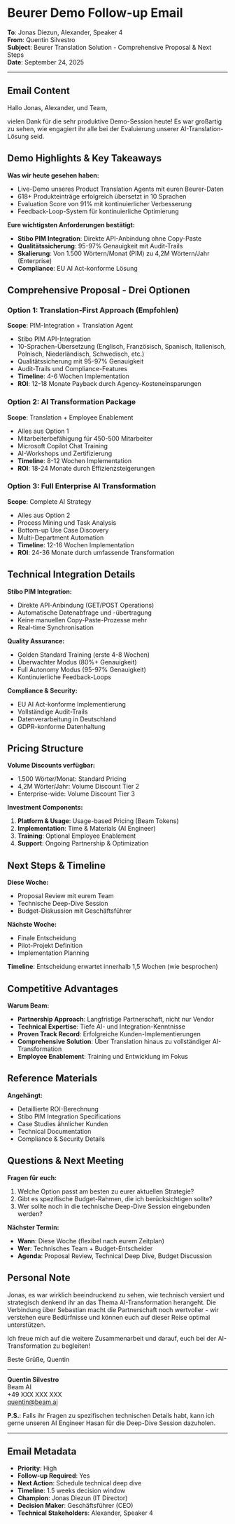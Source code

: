 # Beurer Demo Follow-up Email

**To**: Jonas Diezun, Alexander, Speaker 4  
**From**: Quentin Silvestro  
**Subject**: Beurer Translation Solution - Comprehensive Proposal & Next Steps  
**Date**: September 24, 2025  

---

## Email Content

Hallo Jonas, Alexander, und Team,

vielen Dank für die sehr produktive Demo-Session heute! Es war großartig zu sehen, wie engagiert ihr alle bei der Evaluierung unserer AI-Translation-Lösung seid.

## Demo Highlights & Key Takeaways

**Was wir heute gesehen haben:**
- Live-Demo unseres Product Translation Agents mit euren Beurer-Daten
- 618+ Produkteinträge erfolgreich übersetzt in 10 Sprachen
- Evaluation Score von 91% mit kontinuierlicher Verbesserung
- Feedback-Loop-System für kontinuierliche Optimierung

**Eure wichtigsten Anforderungen bestätigt:**
- **Stibo PIM Integration**: Direkte API-Anbindung ohne Copy-Paste
- **Qualitätssicherung**: 95-97% Genauigkeit mit Audit-Trails
- **Skalierung**: Von 1.500 Wörtern/Monat (PIM) zu 4,2M Wörtern/Jahr (Enterprise)
- **Compliance**: EU AI Act-konforme Lösung

## Comprehensive Proposal - Drei Optionen

### Option 1: Translation-First Approach (Empfohlen)
**Scope**: PIM-Integration + Translation Agent
- Stibo PIM API-Integration
- 10-Sprachen-Übersetzung (Englisch, Französisch, Spanisch, Italienisch, Polnisch, Niederländisch, Schwedisch, etc.)
- Qualitätssicherung mit 95-97% Genauigkeit
- Audit-Trails und Compliance-Features
- **Timeline**: 4-6 Wochen Implementation
- **ROI**: 12-18 Monate Payback durch Agency-Kosteneinsparungen

### Option 2: AI Transformation Package
**Scope**: Translation + Employee Enablement
- Alles aus Option 1
- Mitarbeiterbefähigung für 450-500 Mitarbeiter
- Microsoft Copilot Chat Training
- AI-Workshops und Zertifizierung
- **Timeline**: 8-12 Wochen Implementation
- **ROI**: 18-24 Monate durch Effizienzsteigerungen

### Option 3: Full Enterprise AI Transformation
**Scope**: Complete AI Strategy
- Alles aus Option 2
- Process Mining und Task Analysis
- Bottom-up Use Case Discovery
- Multi-Department Automation
- **Timeline**: 12-16 Wochen Implementation
- **ROI**: 24-36 Monate durch umfassende Transformation

## Technical Integration Details

**Stibo PIM Integration:**
- Direkte API-Anbindung (GET/POST Operations)
- Automatische Datenabfrage und -übertragung
- Keine manuellen Copy-Paste-Prozesse mehr
- Real-time Synchronisation

**Quality Assurance:**
- Golden Standard Training (erste 4-8 Wochen)
- Überwachter Modus (80%+ Genauigkeit)
- Full Autonomy Modus (95-97% Genauigkeit)
- Kontinuierliche Feedback-Loops

**Compliance & Security:**
- EU AI Act-konforme Implementierung
- Vollständige Audit-Trails
- Datenverarbeitung in Deutschland
- GDPR-konforme Datenhaltung

## Pricing Structure

**Volume Discounts verfügbar:**
- 1.500 Wörter/Monat: Standard Pricing
- 4,2M Wörter/Jahr: Volume Discount Tier 2
- Enterprise-wide: Volume Discount Tier 3

**Investment Components:**
1. **Platform & Usage**: Usage-based Pricing (Beam Tokens)
2. **Implementation**: Time & Materials (AI Engineer)
3. **Training**: Optional Employee Enablement
4. **Support**: Ongoing Partnership & Optimization

## Next Steps & Timeline

**Diese Woche:**
- Proposal Review mit eurem Team
- Technische Deep-Dive Session
- Budget-Diskussion mit Geschäftsführer

**Nächste Woche:**
- Finale Entscheidung
- Pilot-Projekt Definition
- Implementation Planning

**Timeline**: Entscheidung erwartet innerhalb 1,5 Wochen (wie besprochen)

## Competitive Advantages

**Warum Beam:**
- **Partnership Approach**: Langfristige Partnerschaft, nicht nur Vendor
- **Technical Expertise**: Tiefe AI- und Integration-Kenntnisse
- **Proven Track Record**: Erfolgreiche Kunden-Implementierungen
- **Comprehensive Solution**: Über Translation hinaus zu vollständiger AI-Transformation
- **Employee Enablement**: Training und Entwicklung im Fokus

## Reference Materials

**Angehängt:**
- Detaillierte ROI-Berechnung
- Stibo PIM Integration Specifications
- Case Studies ähnlicher Kunden
- Technical Documentation
- Compliance & Security Details

## Questions & Next Meeting

**Fragen für euch:**
1. Welche Option passt am besten zu eurer aktuellen Strategie?
2. Gibt es spezifische Budget-Rahmen, die ich berücksichtigen sollte?
3. Wer sollte noch in die technische Deep-Dive Session eingebunden werden?

**Nächster Termin:**
- **Wann**: Diese Woche (flexibel nach eurem Zeitplan)
- **Wer**: Technisches Team + Budget-Entscheider
- **Agenda**: Proposal Review, Technical Deep Dive, Budget Discussion

## Personal Note

Jonas, es war wirklich beeindruckend zu sehen, wie technisch versiert und strategisch denkend ihr an das Thema AI-Transformation herangeht. Die Verbindung über Sebastian macht die Partnerschaft noch wertvoller - wir verstehen eure Bedürfnisse und können euch auf dieser Reise optimal unterstützen.

Ich freue mich auf die weitere Zusammenarbeit und darauf, euch bei der AI-Transformation zu begleiten!

Beste Grüße,
Quentin

---

**Quentin Silvestro**  
Beam AI  
+49 XXX XXX XXX  
quentin@beam.ai  

**P.S.**: Falls ihr Fragen zu spezifischen technischen Details habt, kann ich gerne unseren AI Engineer Hasan für die Deep-Dive Session dazuholen.

---

## Email Metadata
- **Priority**: High
- **Follow-up Required**: Yes
- **Next Action**: Schedule technical deep dive
- **Timeline**: 1.5 weeks decision window
- **Champion**: Jonas Diezun (IT Director)
- **Decision Maker**: Geschäftsführer (CEO)
- **Technical Stakeholders**: Alexander, Speaker 4
